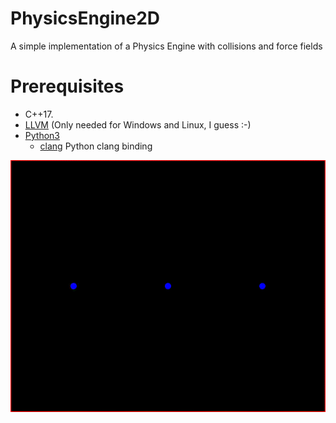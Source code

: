 # PhysicsEngine2D
A simple implementation of a Physics Engine with collisions and force fields

# Prerequisites
* C++17.
* [LLVM](https://clang.llvm.org/) (Only needed for Windows and Linux, I guess :-)
* [Python3](http://python.org/)
	* [clang](https://pypi.org/project/clang/) Python clang binding

![Example Image](screenShot.gif)

